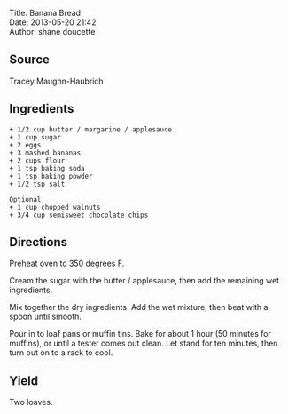 Title: Banana Bread  
Date: 2013-05-20 21:42  
Author: shane doucette  


## Source
Tracey Maughn-Haubrich


## Ingredients
~~~~
+ 1/2 cup butter / margarine / applesauce
+ 1 cup sugar
+ 2 eggs
+ 3 mashed bananas
+ 2 cups flour
+ 1 tsp baking soda
+ 1 tsp baking powder
+ 1/2 tsp salt

Optional
+ 1 cup chopped walnuts
+ 3/4 cup semisweet chocolate chips
~~~~


## Directions
Preheat oven to 350 degrees F. 

Cream the sugar with the butter / applesauce, then add the remaining wet ingredients.

Mix together the dry ingredients.  Add the wet mixture, then beat with a spoon until smooth.  

Pour in to loaf pans or muffin tins.  Bake for about 1 hour (50 minutes for muffins), or until a tester comes out clean.  Let stand for ten minutes, then turn out on to a rack to cool. 


## Yield
Two loaves.
